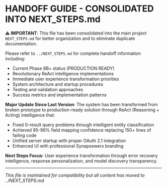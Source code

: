 # HANDOFF GUIDE - CONSOLIDATED INTO NEXT_STEPS.md

**⚠️ IMPORTANT**: This file has been consolidated into the main project `NEXT_STEPS.md` for better organization and to eliminate duplicate documentation.

Please refer to `../NEXT_STEPS.md` for complete handoff information including:
- Current Phase 8B+ status (PRODUCTION READY)
- Revolutionary ReAct intelligence implementations
- Immediate user experience transformation priorities
- System architecture and startup procedures  
- Testing and validation approaches
- Success metrics and implementation patterns

**Major Update Since Last Version**: The system has been transformed from broken prototype to production-ready solution through ReAct (Reasoning + Acting) intelligence that:
- Fixed 0-result query problems through intelligent entity classification
- Achieved 95-98% field mapping confidence replacing 150+ lines of failing code
- Unified server startup with proper OAuth 2.1 integration
- Enhanced UI with professional Synapsewerx branding

**Next Steps Focus**: User experience transformation through error recovery intelligence, response personalization, and model discovery transparency.

---

*This file is maintained for compatibility but all content has moved to ../NEXT_STEPS.md*